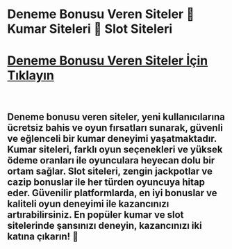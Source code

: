 # Deneme Bonusu Veren Siteler 🎰 Kumar Siteleri 🔑 Slot Siteleri


# [Deneme Bonusu Veren Siteler İçin Tıklayın](https://t.ly/IsLRQ)

<br>

## Deneme bonusu veren siteler, yeni kullanıcılarına ücretsiz bahis ve oyun fırsatları sunarak, güvenli ve eğlenceli bir kumar deneyimi yaşatmaktadır. Kumar siteleri, farklı oyun seçenekleri ve yüksek ödeme oranları ile oyunculara heyecan dolu bir ortam sağlar. Slot siteleri, zengin jackpotlar ve cazip bonuslar ile her türden oyuncuya hitap eder. Güvenilir platformlarda, en iyi bonuslar ve kaliteli oyun deneyimi ile kazancınızı artırabilirsiniz. En popüler kumar ve slot sitelerinde şansınızı deneyin, kazancınızı iki katına çıkarın! 🎉
